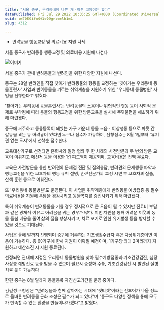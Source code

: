 ```yaml
---
title: "서울 중구, 우리동네에 나쁜 개ㆍ아픈 고양이는 없다"
datePublished: Fri Jul 29 2022 10:36:25 GMT+0000 (Coordinated Universal Time)
cuid: cm7059ifx001d09gnbeulb1m1
slug: 4312

---
```



- 반려동물 행동교정 및 의료비용 지원 나서

서울 중구가 반려동물 행동교정 및 의료비용 지원에 나선다

![이미지](https://cdn.hashnode.com/res/hashnode/image/upload/v1739257927136/eb383221-f257-4a04-996a-84a9231aff13.jpeg)

서울 중구가 관내 반려동물과 반려인을 위한 다양한 지원에 나선다.

중구는 28일 반려인을 직접 찾아가 반려동물의 행동을 교정하는 '찾아가는 우리동네 동물훈련사' 사업과 반려동물을 기르는 취약계층을 지원하기 위한 '우리동네 동물병원' 사업을 진행한다고 밝혔다.

'찾아가는 우리동네 동물훈련사'는 반려동물의 소음이나 위협적인 행동 등이 사회적 문제로 부각됨에 따라 동물의 행동교정을 위한 방문교육을 실시해 주민불편을 해소하기 위해 마련됐다.

중구에 거주하고 동물등록이 돼있는 가구 가운데 동물 소음ㆍ이상행동 등으로 이웃 간 갈등을 겪는 등 어려움이 있다면 누구나 접수가 가능하며, 신청접수는 8월 1일부터 '유기견 없는 도시'에서 선착순 접수한다.

교육대상가구로 선정되면 훈련사와 일정 협의 후 한 차례의 사전방문과 두 번의 방문 교육이 이뤄지고 메신저 등을 이용한 1:1 피드백이 제공되며, 교육비용은 전액 무료다.

교육은 사전방문을 통한 반려견의 문제점 진단 및 질의응답, 반려견의 문제행동 파악과 행동교정을 위한 보호자의 행동 규칙 설명, 훈련전문가의 교정 시연 후 보호자의 실습, 산책 훈련 등으로 이뤄진다.

또 '우리동네 동물병원'도 운영된다. 이 사업은 취약계층에게 반려동물 예방접종 등 필수 의료비용을 지원해 부담을 경감시키고 동물복지를 증진시키기 위해 마련됐다.

특히 취약계층이 반려동물을 기를 경우 정서적으로 큰 도움이 될 수 있지만 진료비 부담과 같은 경제적 이유로 어려움을 겪는 경우가 많다. 이번 지원을 통해 어려운 이웃의 동물 돌봄 비용을 줄여 삶의 질을 향상시키고, 치료 포기로 인한 유기발생 등을 방지할 수 있을 것으로 기대된다.

사업은 올해 말까지 진행되며 중구에 거주하는 기초생활수급자 혹은 차상위계층이면 이용이 가능하다. 총 60가구에 한해 지원이 이뤄질 예정이며, 1가구당 최대 2마리까지 지원하고 예산소진 시 지원 종료된다.

선정되면 관내에 지정된 우리동네 동물병원을 찾아 필수예방접종과 기초건강검진, 심장사상충 예방진료 등을 받을 수 있으며 필요시 중성화 수술, 기초건강검진 시 발견된 질병치료 등도 가능하다.

한편 중구는 8월 말까지 동물등록 자진신고기간을 운영 중이다.

김길성 구청장은 "반려동물과 함께 살아가는 시대에 '펫티켓'이라는 신조어가 나올 정도로 올바른 반려동물 문화 조성은 필수가 되고 있다"며 "중구도 다양한 정책을 통해 모두가 만족할 수 있는 환경을 만들어나가겠다"고 밝혔다.